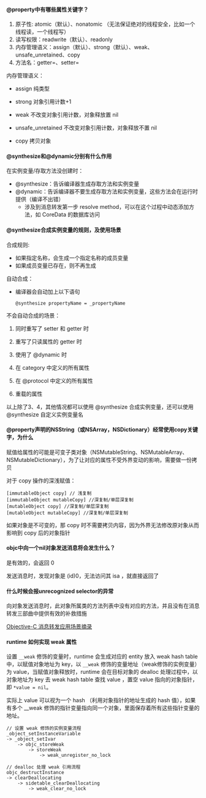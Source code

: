 #### @property中有哪些属性关键字？

1. 原子性: atomic（默认）、nonatomic （无法保证绝对的线程安全，比如一个线程读，一个线程写）
2. 读写权限：readwrite（默认）、readonly
3. 内存管理语义：assign（默认）、strong（默认）、weak、unsafe_unretained、copy
4. 方法名：getter=、setter=

内存管理语义：

- assign 纯类型

- strong 对象引用计数+1

- weak 不改变对象引用计数，对象释放置 nil

- unsafe_unretained 不改变对象引用计数，对象释放不置 nil

- copy 拷贝对象



#### @synthesize和@dynamic分别有什么作用

在实例变量/存取方法没创建时：

- @synthesize：告诉编译器生成存取方法和实例变量
- @dynamic：告诉编译器不要生成存取方法和实例变量，这些方法会在运行时提供（编译不出错）
  - 涉及到消息转发第一步 resolve method，可以在这个过程中动态添加方法，如 CoreData 的数据库访问

#### @synthesize合成实例变量的规则，及使用场景

合成规则:

- 如果指定名称，会生成一个指定名称的成员变量
- 如果成员变量已存在，则不再生成

自动合成：

- 编译器会自动加上以下语句

  ```
  @synthesize propertyName = _propertyName
  ```

  

不会自动合成的场景：

1. 同时重写了 setter 和 getter 时

2. 重写了只读属性的 getter 时

3. 使用了 @dynamic 时

4. 在 category 中定义的所有属性

5. 在 @protocol 中定义的所有属性

6. 重载的属性
  

以上除了3、4，其他情况都可以使用 @synthesize 合成实例变量，还可以使用 @synthesize 自定义实例变量名

#### @property声明的NSString（或NSArray，NSDictionary）经常使用copy关键字，为什么

赋值给属性的可能是可变子类对象（NSMutableString、NSMutableArray、NSMutableDictionary），为了让对应的属性不受外界变动的影响，需要做一份拷贝

对于 copy 操作的深浅赋值：

```
[immutableObject copy] // 浅复制
[immutableObject mutableCopy] //深复制/单层深复制
[mutableObject copy] //深复制/单层深复制
[mutableObject mutableCopy] //深复制/单层深复制
```

如果对象是不可变的，那 copy 时不需要拷贝内容，因为外界无法修改原对象从而影响到 copy 后的对象指针

#### objc中向一个nil对象发送消息将会发生什么？

是有效的，会返回 0

发送消息时，发现对象是 (id)0，无法访问其 isa  ，就直接返回了

#### 什么时候会报unrecognized selector的异常

向对象发送消息时，此对象所属类的方法列表中没有对应的方法，并且没有在消息转发三部曲中提供有效的补救措施

[Objective-C 消息转发应用场景摘录](https://triplecc.github.io/2017/07/09/2017-07-09-objective-cxiao-xi-zhuan-fa-ying-yong-zhi-ji-chu/)

#### runtime 如何实现 weak 属性

设置 `__weak` 修饰的变量时，runtime 会生成对应的 entity 放入 weak hash table 中，以赋值对象地址为 key，以 `__weak` 修饰的变量地址（weak修饰的实例变量）为 value，当赋值对象释放时，runtime 会在目标对象的 dealloc 处理过程中，以对象地址为 key 去 weak hash table 查找 value ，置空 value 指向的对象指针，即 `*value = nil`。

实际上 value 可以视为一个 hash （利用对象指针的地址生成的 hash 值），如果有多个 __weak 修饰的指针变量指向同一个对象，里面保存着所有这些指针变量的地址。

```
// 设置 weak 修饰的实例变量流程
_object_setInstanceVariable
-> _object_setIvar
	-> objc_storeWeak
		-> storeWeak
			-> weak_unregister_no_lock

// dealloc 处理 weak 引用流程
objc_destructInstance
-> clearDeallocating
	-> sidetable_clearDeallocating
		-> weak_clear_no_lock
```

#### 